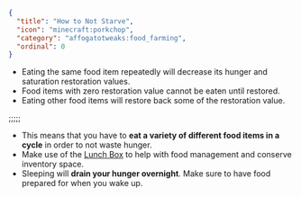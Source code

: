 ```json
{
  "title": "How to Not Starve",
  "icon": "minecraft:porkchop",
  "category": "affogatotweaks:food_farming",
  "ordinal": 0
}
```

- Eating the same food item repeatedly will decrease its hunger and saturation restoration values.
- Food items with zero restoration value cannot be eaten until restored.
- Eating other food items will restore back some of the restoration value.

;;;;;

- This means that you have to **eat a variety of different food items in a cycle** in order to not waste hunger.
- Make use of the [Lunch Box](^affogatotweaks:food_farming/lunch_box) to help with food management and conserve inventory space.
- Sleeping will **drain your hunger overnight**. Make sure to have food prepared for when you wake up.
